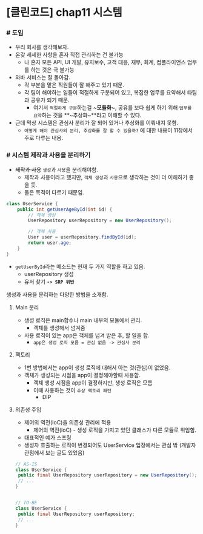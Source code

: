 # [클린코드] chap11 시스템

### # 도입

- 우리 회사를 생각해보자.
- 온갖 세세한 사항을 혼자 직접 관리하는 건 불가능
  - 나 혼자 모든 API, UI 개발, 유지보수, 고객 대응, 재무, 회계, 컴플라이언스 업무를 하는 것은 극 불가능
- 와바 서비스는 잘 돌아감.
  - 각 부분을 맡은 직원들이 잘 해주고 있기 때문.
  - 각 팀이 해야하는 일들이 적절하게 구분되어 있고, 복잡한 업무를 요약해서 타팀과 공유가 되기 때문.
    - 여기서 `적절하게 구분`하는걸 **~모듈화~**, 공유를 보다 쉽게 하기 위해 `업무를 요약`하는 것을 **~추상화~**라고 이해할 수 있다.
- 근데 막상 시스템은 관심사 분리가 잘 되어 있거나 추상화를 이뤄내지 못함.
  - `어떻게 해야 관심사의 분리, 추상화를 잘 할 수 있을까?` 에 대한 내용이 11장에서 주로 다루는 내용.

### # 시스템 제작과 사용을 분리하기

- ~~제작과 사용~~ `생성`과 `사용`을 분리해야함.
  - 제작과 사용이라고 했지만, `객체 생성`과 `사용`으로 생각하는 것이 더 이해하기 좋을 듯.
  - 둘은 목적이 다르기 때문임.

```java
class UserService {
	public int getUserAgeById(int id) {
		// 객체 생성
		UserRepository userRepository = new UserRepository();

		// 객체 사용
		User user = userRepository.findById(id);
		return user.age;
	}
}
```

- `getUserById`라는 메소드는 현재 두 가지 역할을 하고 있음.
  - userRepository 생성
  - 유저 찾기
    **`-> SRP 위반`**

생성과 사용을 분리하는 다양한 방법을 소개함.

1. Main 분리
   - 생성 로직은 main함수나 main 내부의 모듈에서 관리.
     - 객체를 생성해서 넘겨줌
   - 사용 로직이 있는 app은 객체를 넘겨 받은 후, 할 일을 함.
     - `app은 생성 로직 모름 = 관심 없음 -> 관심사 분리`
2. 팩토리
   - 1번 방법에서는 app이 생성 로직에 대해서 아는 것(관심)이 없었음.
   - 객체가 생성되는 시점을 app이 결정해야할때 사용함.
     - 객체 생성 시점을 app이 결정하지만, 생성 로직은 모름
     - 이때 사용하는 것이 `추상 팩토리 패턴`
       - DIP
3. 의존성 주입

   - 제어의 역전(IoC)을 의존성 관리에 적용
     - 제어의 역전(IoC) - 생성 로직을 가지고 있던 클래스가 다른 모듈로 위임함.
   - 대표적인 예가 스프링
   - 생성자 호출하는 로직이 변경되어도 UserService 입장에서는 관심 밖 (개발자 관점에서 보는 글도 있었음)

   ```java
   // AS-IS
   class UserService {
   	public final UserRepository userRepository = new UserRepository();
   	// ...
   }


   // TO-BE
   class UserService {
   	public final UserRepository userRepository;
   	// ...
   }
   ```
